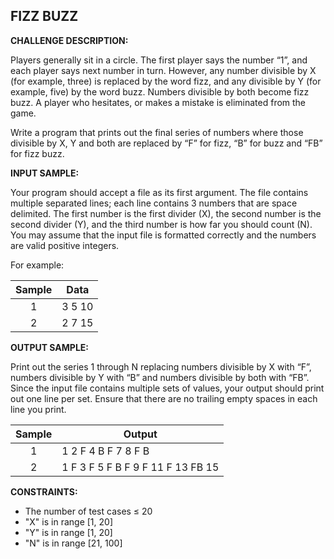 ## FIZZ BUZZ

**CHALLENGE DESCRIPTION:**

Players generally sit in a circle. The first player says the number “1”, and each player says next number in turn. However, any number divisible by X (for example, three) is replaced by the word fizz, and any divisible by Y (for example, five) by the word buzz. Numbers divisible by both become fizz buzz. A player who hesitates, or makes a mistake is eliminated from the game.

Write a program that prints out the final series of numbers where those divisible by X, Y and both are replaced by “F” for fizz, “B” for buzz and “FB” for fizz buzz.

**INPUT SAMPLE:**

Your program should accept a file as its first argument. The file contains multiple separated lines; each line contains 3 numbers that are space delimited. The first number is the first divider (X), the second number is the second divider (Y), and the third number is how far you should count (N). You may assume that the input file is formatted correctly and the numbers are valid positive integers.

For example:

| Sample | Data   |
|:---:|--------|
| 1 | 3 5 10 |
| 2 | 2 7 15 |

**OUTPUT SAMPLE:**

Print out the series 1 through N replacing numbers divisible by X with “F”, numbers divisible by Y with “B” and numbers divisible by both with “FB”. Since the input file contains multiple sets of values, your output should print out one line per set. Ensure that there are no trailing empty spaces in each line you print.

| Sample | Output  |
|:---:|--------|
| 1 | 1 2 F 4 B F 7 8 F B |
| 2 | 1 F 3 F 5 F B F 9 F 11 F 13 FB 15 |

**CONSTRAINTS:**

* The number of test cases ≤ 20
* "X" is in range [1, 20]
* "Y" is in range [1, 20]
* "N" is in range [21, 100]